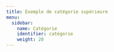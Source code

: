```yaml
---
title: Exemple de catégorie supérieure
menu:
  sidebar: 
    name: Catégorie
    identifier: catégorie 
    weight: 20
---
```

